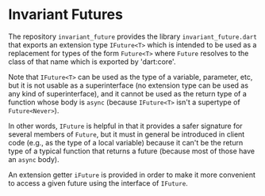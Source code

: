 # Invariant Futures

The repository `invariant_future` provides the library
`invariant_future.dart` that exports an extension type `IFuture<T>`
which is intended to be used as a replacement for types of the form
`Future<T>` where `Future` resolves to the class of that name which is
exported by 'dart:core'.

Note that `IFuture<T>` can be used as the type of a variable, parameter,
etc, but it is not usable as a superinterface (no extension type can be used
as any kind of superinterface), and it cannot be used as the return type of a
function whose body is `async` (because `IFuture<T>` isn't a supertype of
`Future<Never>`).

In other words, `IFuture` is helpful in that it provides a safer signature
for several members of `Future`, but it must in general be introduced in
client code (e.g., as the type of a local variable) because it can't be the
return type of a typical function that returns a future (because most of
those have an `async` body).

An extension getter `iFuture` is provided in order to make it more
convenient to access a given future using the interface of `IFuture`.
